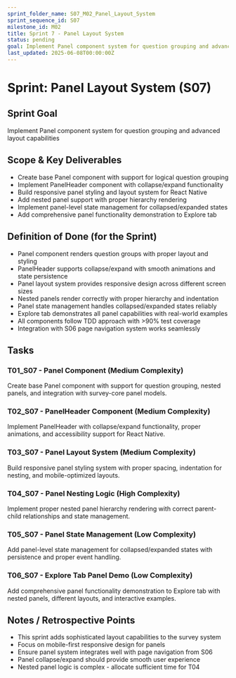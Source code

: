 ```yaml
---
sprint_folder_name: S07_M02_Panel_Layout_System
sprint_sequence_id: S07
milestone_id: M02
title: Sprint 7 - Panel Layout System
status: pending
goal: Implement Panel component system for question grouping and advanced layout capabilities
last_updated: 2025-06-08T00:00:00Z
---
```


# Sprint: Panel Layout System (S07)

## Sprint Goal
Implement Panel component system for question grouping and advanced layout capabilities

## Scope & Key Deliverables
- Create base Panel component with support for logical question grouping
- Implement PanelHeader component with collapse/expand functionality
- Build responsive panel styling and layout system for React Native
- Add nested panel support with proper hierarchy rendering
- Implement panel-level state management for collapsed/expanded states
- Add comprehensive panel functionality demonstration to Explore tab

## Definition of Done (for the Sprint)
- Panel component renders question groups with proper layout and styling
- PanelHeader supports collapse/expand with smooth animations and state persistence
- Panel layout system provides responsive design across different screen sizes
- Nested panels render correctly with proper hierarchy and indentation
- Panel state management handles collapsed/expanded states reliably
- Explore tab demonstrates all panel capabilities with real-world examples
- All components follow TDD approach with >90% test coverage
- Integration with S06 page navigation system works seamlessly

## Tasks

### T01_S07 - Panel Component (Medium Complexity)
Create base Panel component with support for question grouping, nested panels, and integration with survey-core panel models.

### T02_S07 - PanelHeader Component (Medium Complexity)
Implement PanelHeader with collapse/expand functionality, proper animations, and accessibility support for React Native.

### T03_S07 - Panel Layout System (Medium Complexity)
Build responsive panel styling system with proper spacing, indentation for nesting, and mobile-optimized layouts.

### T04_S07 - Panel Nesting Logic (High Complexity)
Implement proper nested panel hierarchy rendering with correct parent-child relationships and state management.

### T05_S07 - Panel State Management (Low Complexity)
Add panel-level state management for collapsed/expanded states with persistence and proper event handling.

### T06_S07 - Explore Tab Panel Demo (Low Complexity)
Add comprehensive panel functionality demonstration to Explore tab with nested panels, different layouts, and interactive examples.

## Notes / Retrospective Points
- This sprint adds sophisticated layout capabilities to the survey system
- Focus on mobile-first responsive design for panels
- Ensure panel system integrates well with page navigation from S06
- Panel collapse/expand should provide smooth user experience
- Nested panel logic is complex - allocate sufficient time for T04